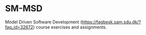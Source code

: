 # SM-MSD
Model Driven Software Development (https://fagbesk.sam.sdu.dk/?fag_id=32672) course exercises and assignments.

